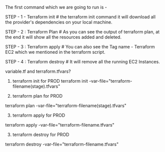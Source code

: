 The first command which we are going to run is -

STEP - 1 - Terraform init # the terraform init command it will download all the provider's dependencies on your local machine.

STEP - 2 : Terraform Plan # As you can see the output of terraform plan, at the end it will show all the resources added and deleted.

STEP - 3 : Terraform apply # You can also see the Tag name - Terraform EC2 which we mentioned in the terraform script.

STEP - 4 : Terraform destroy # It will remove all the running EC2 Instances.


variable.tf and terraform.tfvars?

1. terraform init for PROD
terraform init -var-file="terraform-filename(stage).tfvars"

2. terraform plan for PROD

terraform plan -var-file="terraform-filename(stage).tfvars"

3. terraform apply for PROD

terraform apply -var-file="terraform-filename.tfvars"

3. terraform destroy for PROD

terraform destroy -var-file="terraform-filename.tfvars"
